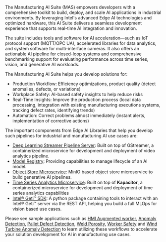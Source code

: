 
The Manufacturing AI Suite (MAS) empowers developers with a comprehensive toolkit to build, deploy, and scale AI applications in industrial environments. By leveraging Intel's advanced Edge AI technologies and optimized hardware, this AI Suite delivers a seamless development experience that supports real-time AI integration and innovation.

The suite includes tools and software for AI acceleration—such as IoT protocol support (MQTT/OPC UA), accelerated libraries for data analytics, and system software for multi-interface cameras. It also offers an actionable AI pipeline for closed-loop systems and comprehensive benchmarking support for evaluating performance across time series, vision, and generative AI workloads.

The Manufacturing AI Suite helps you develop solutions for:
- Production Workflow: Efficiency optimizations, product quality (detect anomalies, defects, or variations)
- Workplace Safety: AI-based safety insights to help reduce risks
- Real-Time Insights: Improve the production process (local data processing, integration with existing manufacturing executions systems, tracking defect rates, identifying trends)
- Automation: Correct problems almost immediately (instant alerts, implementation of corrective actions)

The important components from Edge AI Libraries that help you develop such pipelines for industrial and manufacturing AI use cases are:
- [Deep Learning Streamer Pipeline Server](https://github.com/open-edge-platform/edge-ai-libraries/tree/main/microservices/dlstreamer-pipeline-server): Built on top of GStreamer, a containerized microservice for development and deployment of video analytics pipeline.
- [Model Registry](https://github.com/open-edge-platform/edge-ai-libraries/tree/main/microservices/model-registry): Providing capabilities to manage lifecycle of an AI model.
- [Object Store Microservice](https://github.com/open-edge-platform/edge-ai-libraries/tree/main/microservices/object-store/minio-store): MinIO based object store microservice to build generative AI pipelines.
- [Time Series Analytics Microservice](https://github.com/open-edge-platform/edge-ai-libraries/tree/main/microservices/time-series-analytics): Built on top of **Kapacitor**, a containerized microservice for development and deployment of time series analytics capabilities
- [Intel&reg; Geti&trade; SDK](https://github.com/open-edge-platform/geti-sdk): A python package containing tools to interact with an Intel&reg; Geti&trade; server via the REST API, helping you build a full MLOps for vision based use cases.

Please see sample applications such as [HMI Augmented worker](./hmi-augmented-worker/), [Anomaly Detection](industrial-edge-insights-vision/apps/anomaly-detection), [Pallet Defect Detection](industrial-edge-insights-vision/apps/pallet-defect-detection), [Weld Porosity](industrial-edge-insights-vision/apps/weld-porosity), [Worker Safety](industrial-edge-insights-vision/apps/worker-safety) and [Wind Turbine Anomaly Detection](wind-turbine-anomaly-detection/) to learn utilizing these workflows to accelerate your solution development for AI in manufacturing use cases.
